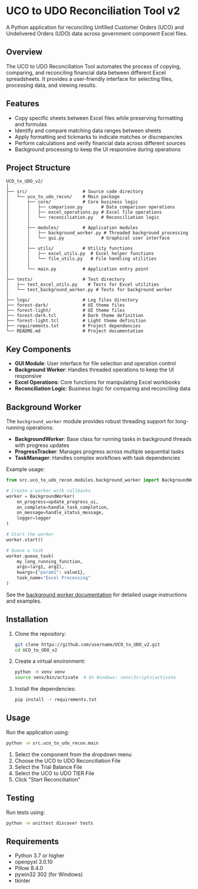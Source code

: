 # UCO to UDO Reconciliation Tool v2

A Python application for reconciling Unfilled Customer Orders (UCO) and Undelivered Orders (UDO) data across government component Excel files.

## Overview

The UCO to UDO Reconciliation Tool automates the process of copying, comparing, and reconciling financial data between different Excel spreadsheets. It provides a user-friendly interface for selecting files, processing data, and viewing results.

## Features

- Copy specific sheets between Excel files while preserving formatting and formulas
- Identify and compare matching data ranges between sheets
- Apply formatting and tickmarks to indicate matches or discrepancies
- Perform calculations and verify financial data across different sources
- Background processing to keep the UI responsive during operations

## Project Structure

```
UCO_to_UDO_v2/
│
├── src/                     # Source code directory
│   └── uco_to_udo_recon/    # Main package
│       ├── core/            # Core business logic
│       │   ├── comparison.py       # Data comparison operations
│       │   ├── excel_operations.py # Excel file operations
│       │   └── reconciliation.py   # Reconciliation logic
│       │
│       ├── modules/         # Application modules
│       │   ├── background_worker.py # Threaded background processing
│       │   └── gui.py              # Graphical user interface 
│       │
│       ├── utils/           # Utility functions
│       │   ├── excel_utils.py  # Excel helper functions
│       │   └── file_utils.py   # File handling utilities
│       │
│       └── main.py          # Application entry point
│
├── tests/                   # Test directory
│   ├── test_excel_utils.py    # Tests for Excel utilities
│   └── test_background_worker.py # Tests for background worker
│
├── logs/                    # Log files directory
├── forest-dark/             # UI theme files
├── forest-light/            # UI theme files
├── forest-dark.tcl          # Dark theme definition
├── forest-light.tcl         # Light theme definition
├── requirements.txt         # Project dependencies
└── README.md                # Project documentation
```

## Key Components

- **GUI Module**: User interface for file selection and operation control
- **Background Worker**: Handles threaded operations to keep the UI responsive
- **Excel Operations**: Core functions for manipulating Excel workbooks
- **Reconciliation Logic**: Business logic for comparing and reconciling data

## Background Worker

The `background_worker` module provides robust threading support for long-running operations:

- **BackgroundWorker**: Base class for running tasks in background threads with progress updates
- **ProgressTracker**: Manages progress across multiple sequential tasks
- **TaskManager**: Handles complex workflows with task dependencies

Example usage:

```python
from src.uco_to_udo_recon.modules.background_worker import BackgroundWorker

# Create a worker with callbacks
worker = BackgroundWorker(
    on_progress=update_progress_ui,
    on_complete=handle_task_completion,
    on_message=handle_status_message,
    logger=logger
)

# Start the worker
worker.start()

# Queue a task
worker.queue_task(
    my_long_running_function,
    args=(arg1, arg2),
    kwargs={"param1": value1},
    task_name="Excel Processing"
)
```

See the [background worker documentation](docs/background_worker.md) for detailed usage instructions and examples.

## Installation

1. Clone the repository:
   ```bash
   git clone https://github.com/username/UCO_to_UDO_v2.git
   cd UCO_to_UDO_v2
   ```

2. Create a virtual environment:
   ```bash
   python -m venv venv
   source venv/bin/activate  # On Windows: venv\Scripts\activate
   ```

3. Install the dependencies:
   ```bash
   pip install -r requirements.txt
   ```

## Usage

Run the application using:

```bash
python -m src.uco_to_udo_recon.main
```

1. Select the component from the dropdown menu
2. Choose the UCO to UDO Reconciliation File
3. Select the Trial Balance File
4. Select the UCO to UDO TIER File
5. Click "Start Reconciliation"

## Testing

Run tests using:

```bash
python -m unittest discover tests
```

## Requirements

- Python 3.7 or higher
- openpyxl 3.0.10
- Pillow 8.4.0
- pywin32 302 (for Windows)
- tkinter